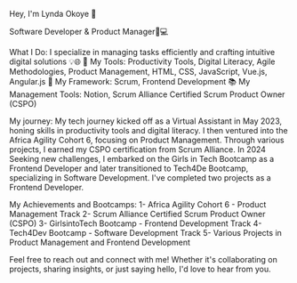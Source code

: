Hey, I'm Lynda Okoye 👋

Software Developer &  Product Manager💼💻

What I Do: I specialize in managing tasks efficiently and crafting intuitive digital solutions 💡🌐
🧰 My Tools: Productivity Tools, Digital Literacy, Agile Methodologies, Product Management, HTML, CSS, JavaScript, Vue.js, Angular.js
💛 My Framework: Scrum, Frontend Development
📚 My Management Tools: Notion, Scrum Alliance Certified Scrum Product Owner (CSPO)

My journey:
My tech journey kicked off as a Virtual Assistant in May 2023, honing skills in productivity tools and digital literacy. I then ventured into the Africa Agility Cohort 6, focusing on Product Management. Through various projects, I earned my CSPO certification from Scrum Alliance. In 2024 Seeking new challenges, I embarked on the Girls in Tech Bootcamp as a Frontend Developer and later transitioned to Tech4De Bootcamp, specializing in Software Development. I've completed two projects as a Frontend Developer.

My Achievements and Bootcamps:
1- Africa Agility Cohort 6 - Product Management Track
2- Scrum Alliance Certified Scrum Product Owner (CSPO)
3- GirlsintoTech Bootcamp - Frontend Development Track
4- Tech4Dev Bootcamp - Software Development Track
5- Various Projects in Product Management and Frontend Development

Feel free to reach out and connect with me! Whether it's collaborating on projects, sharing insights, or just saying hello, I'd love to hear from you.


